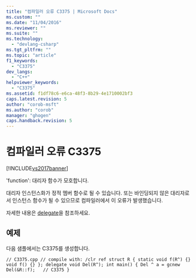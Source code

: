 ```yaml
---
title: "컴파일러 오류 C3375 | Microsoft Docs"
ms.custom: ""
ms.date: "11/04/2016"
ms.reviewer: ""
ms.suite: ""
ms.technology: 
  - "devlang-csharp"
ms.tgt_pltfrm: ""
ms.topic: "article"
f1_keywords: 
  - "C3375"
dev_langs: 
  - "C++"
helpviewer_keywords: 
  - "C3375"
ms.assetid: f1df78c6-e6ca-48f3-8b29-4e1710002bf3
caps.latest.revision: 5
author: "corob-msft"
ms.author: "corob"
manager: "ghogen"
caps.handback.revision: 5
---
```

# 컴파일러 오류 C3375
[!INCLUDE[vs2017banner](../../assembler/inline/includes/vs2017banner.md)]

'function': 대리자 함수가 모호합니다.  
  
 대리자 인스턴스화가 정적 멤버 함수로 될 수 있습니다. 또는 바인딩되지 않은 대리자로서 인스턴스 함수가 될 수 있으므로 컴파일러에서 이 오류가 발생했습니다.  
  
 자세한 내용은 [delegate](../../windows/delegate-cpp-component-extensions.md)을 참조하세요.  
  
## 예제  
 다음 샘플에서는 C3375를 생성합니다.  
  
```  
// C3375.cpp // compile with: /clr ref struct R { static void f(R^) {} void f() {} }; delegate void Del(R^); int main() { Del ^ a = gcnew Del(&R::f);   // C3375 }  
```